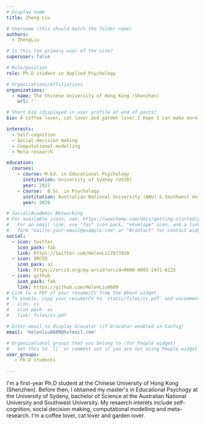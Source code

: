 ```yaml
---
# Display name
title: Zheng Liu

# Username (this should match the folder name)
authors:
  - ZhengLiu

# Is this the primary user of the site?
superuser: false

# Role/position
role: Ph.D student in Applied Psychology

# Organizations/Affiliations
organizations:
  - name: The Chinese University of Hong Kong (Shenzhen)
    url: ''

# Short bio (displayed in user profile at end of posts)
bio: A coffee lover, cat lover and garden lover.I hope I can make more efforts on the road of scientific research. 

interests:
  - Self-cognition 
  - Social decision making 
  - Computational modelling 
  - Meta-research

education:
  courses:
    - course: M.Ed. in Educational Psychology
      institution: University of Sydney (USYD)
      year: 2022
    - course:  B.Sc. in Psychology
      institution: Australian National University (ANU) & Southwest University (SWU)
      year: 2020

# Social/Academic Networking
# For available icons, see: https://wowchemy.com/docs/getting-started/page-builder/#icons
#   For an email link, use "fas" icon pack, "envelope" icon, and a link in the
#   form "mailto:your-email@example.com" or "#contact" for contact widget.
social:
  - icon: twitter
    icon_pack: fab
    link: https://twitter.com/HelenLi17873928
  - icon: ORCID
    icon_pack: ai
    link: https://orcid.org/my-orcid?orcid=0000-0003-2471-6225
  - icon: github
    icon_pack: fab
    link: https://github.com/HelenLiu0609
# Link to a PDF of your resume/CV from the About widget.
# To enable, copy your resume/CV to `static/files/cv.pdf` and uncomment the lines below.
# - icon: cv
#   icon_pack: ai
#   link: files/cv.pdf

# Enter email to display Gravatar (if Gravatar enabled in Config)
email: 'helenliu0609@hotmail.com'

# Organizational groups that you belong to (for People widget)
#   Set this to `[]` or comment out if you are not using People widget.
user_groups:
   - Ph.D students
  
---
```

I'm a first-year Ph.D student at the Chinese University of Hong Kong (Shenzhen). Before then, I obtained my master's in Educational Psychogy at the University of Sydeny, bachelor of Science at the Australian National University and Southwest University. My resaerch interets include self-cognition, social decision making, computational modelling and meta-research. I'm a coffee lover, cat lover and garden lover. 


